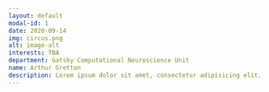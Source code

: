 ```yaml
---
layout: default
modal-id: 1
date: 2020-09-14
img: circus.png
alt: image-alt
interests: TBA
department: Gatsby Computational Neuroscience Unit
name: Arthur Gretton
description: Lorem ipsum dolor sit amet, consectetur adipisicing elit. Mollitia neque assumenda ipsam nihil, molestias magnam, recusandae quos quis inventore quisquam velit asperiores, vitae? Reprehenderit soluta, eos quod consequuntur itaque. Nam.
---
```

